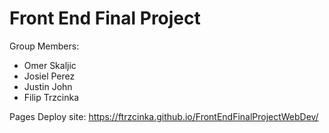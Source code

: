 # Front End Final Project

Group Members:
- Omer Skaljic
- Josiel Perez
- Justin John
- Filip Trzcinka

Pages Deploy site: https://ftrzcinka.github.io/FrontEndFinalProjectWebDev/
